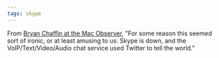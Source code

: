 ```yaml
---
tags: skype
---
```


From [Bryan Chaffin at the Mac Observer](http://www.macobserver.com/tmo/article/skype_goes_down_uses_twitter_to_tell_world/), "For some reason this seemed sort of ironic, or at least amusing to us: Skype is down, and the VoIP/Text/Video/Audio chat service used Twitter to tell the world."
